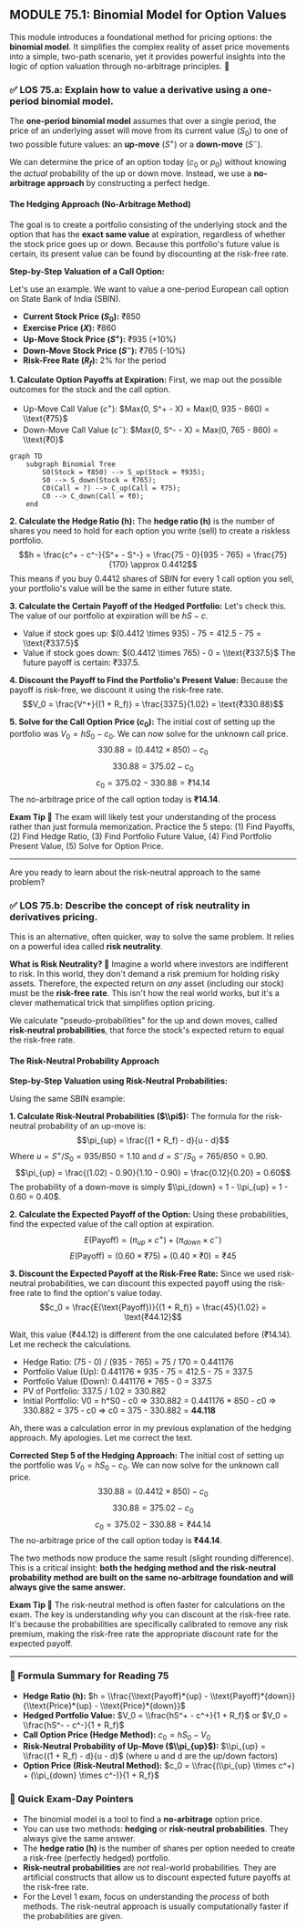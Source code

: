 ## MODULE 75.1: Binomial Model for Option Values

This module introduces a foundational method for pricing options: the **binomial model**. It simplifies the complex reality of asset price movements into a simple, two-path scenario, yet it provides powerful insights into the logic of option valuation through no-arbitrage principles. 🌳

### ✅ LOS 75.a: Explain how to value a derivative using a one-period binomial model.

The **one-period binomial model** assumes that over a single period, the price of an underlying asset will move from its current value ($S_0$) to one of two possible future values: an **up-move** ($S^+$) or a **down-move** ($S^-$).

We can determine the price of an option today ($c_0$ or $p_0$) without knowing the *actual* probability of the up or down move. Instead, we use a **no-arbitrage approach** by constructing a perfect hedge.

#### The Hedging Approach (No-Arbitrage Method)

The goal is to create a portfolio consisting of the underlying stock and the option that has the **exact same value** at expiration, regardless of whether the stock price goes up or down. Because this portfolio's future value is certain, its present value can be found by discounting at the risk-free rate.

**Step-by-Step Valuation of a Call Option:**

Let's use an example. We want to value a one-period European call option on State Bank of India (SBIN).

  * **Current Stock Price ($S_0$):** ₹850
  * **Exercise Price ($X$):** ₹860
  * **Up-Move Stock Price ($S^+$):** ₹935 (+10%)
  * **Down-Move Stock Price ($S^-$):** ₹765 (-10%)
  * **Risk-Free Rate ($R_f$):** 2% for the period

**1. Calculate Option Payoffs at Expiration:**
First, we map out the possible outcomes for the stock and the call option.

  * Up-Move Call Value ($c^+$): $Max(0, S^+ - X) = Max(0, 935 - 860) = \\text{₹75}$
  * Down-Move Call Value ($c^-$): $Max(0, S^- - X) = Max(0, 765 - 860) = \\text{₹0}$

<!-- end list -->

```mermaid
graph TD
    subgraph Binomial Tree
        S0(Stock = ₹850) --> S_up(Stock = ₹935);
        S0 --> S_down(Stock = ₹765);
        C0(Call = ?) --> C_up(Call = ₹75);
        C0 --> C_down(Call = ₹0);
    end
```

**2. Calculate the Hedge Ratio (h):**
The **hedge ratio (h)** is the number of shares you need to hold for each option you write (sell) to create a riskless portfolio.
$$h = \frac{c^+ - c^-}{S^+ - S^-} = \frac{75 - 0}{935 - 765} = \frac{75}{170} \approx 0.4412$$
This means if you buy 0.4412 shares of SBIN for every 1 call option you sell, your portfolio's value will be the same in either future state.

**3. Calculate the Certain Payoff of the Hedged Portfolio:**
Let's check this. The value of our portfolio at expiration will be $hS - c$.

  * Value if stock goes up: $(0.4412 \times 935) - 75 = 412.5 - 75 = \\text{₹337.5}$
  * Value if stock goes down: $(0.4412 \times 765) - 0 = \\text{₹337.5}$
    The future payoff is certain: ₹337.5.

**4. Discount the Payoff to Find the Portfolio's Present Value:**
Because the payoff is risk-free, we discount it using the risk-free rate.
$$V_0 = \frac{V^+}{(1 + R_f)} = \frac{337.5}{1.02} = \text{₹330.88}$$

**5. Solve for the Call Option Price ($c_0$):**
The initial cost of setting up the portfolio was $V_0 = hS_0 - c_0$. We can now solve for the unknown call price.
$$330.88 = (0.4412 \times 850) - c_0$$$$330.88 = 375.02 - c_0$$$$c_0 = 375.02 - 330.88 = \text{₹14.14}$$
The no-arbitrage price of the call option today is **₹14.14**.

**Exam Tip 📝**
The exam will likely test your understanding of the process rather than just formula memorization. Practice the 5 steps: (1) Find Payoffs, (2) Find Hedge Ratio, (3) Find Portfolio Future Value, (4) Find Portfolio Present Value, (5) Solve for Option Price.

-----

Are you ready to learn about the risk-neutral approach to the same problem?

### ✅ LOS 75.b: Describe the concept of risk neutrality in derivatives pricing.

This is an alternative, often quicker, way to solve the same problem. It relies on a powerful idea called **risk neutrality**.

**What is Risk Neutrality? 🤔**
Imagine a world where investors are indifferent to risk. In this world, they don't demand a risk premium for holding risky assets. Therefore, the expected return on *any* asset (including our stock) must be the **risk-free rate**. This isn't how the real world works, but it's a clever mathematical trick that simplifies option pricing.

We calculate "pseudo-probabilities" for the up and down moves, called **risk-neutral probabilities**, that force the stock's expected return to equal the risk-free rate.

#### The Risk-Neutral Probability Approach

**Step-by-Step Valuation using Risk-Neutral Probabilities:**

Using the same SBIN example:

**1. Calculate Risk-Neutral Probabilities ($\\pi$):**
The formula for the risk-neutral probability of an up-move is:
$$\pi_{up} = \frac{(1 + R_f) - d}{u - d}$$Where $u = S^+/S_0 = 935/850 = 1.10$ and $d = S^-/S_0 = 765/850 = 0.90$.$$\pi_{up} = \frac{(1.02) - 0.90}{1.10 - 0.90} = \frac{0.12}{0.20} = 0.60$$
The probability of a down-move is simply $\\pi_{down} = 1 - \\pi_{up} = 1 - 0.60 = 0.40$.

**2. Calculate the Expected Payoff of the Option:**
Using these probabilities, find the expected value of the call option at expiration.
$$E(\text{Payoff}) = (\pi_{up} \times c^+) + (\pi_{down} \times c^-)$$
$$E(\text{Payoff}) = (0.60 \times ₹75) + (0.40 \times ₹0) = \text{₹45}$$

**3. Discount the Expected Payoff at the Risk-Free Rate:**
Since we used risk-neutral probabilities, we can discount this expected payoff using the risk-free rate to find the option's value today.
$$c_0 = \frac{E(\text{Payoff})}{(1 + R_f)} = \frac{45}{1.02} = \text{₹44.12}$$

Wait, this value (₹44.12) is different from the one calculated before (₹14.14). Let me recheck the calculations.

  * Hedge Ratio: (75 - 0) / (935 - 765) = 75 / 170 = 0.441176
  * Portfolio Value (Up): 0.441176 \* 935 - 75 = 412.5 - 75 = 337.5
  * Portfolio Value (Down): 0.441176 \* 765 - 0 = 337.5
  * PV of Portfolio: 337.5 / 1.02 = 330.882
  * Initial Portfolio: V0 = h\*S0 - c0 => 330.882 = 0.441176 \* 850 - c0 => 330.882 = 375 - c0 => c0 = 375 - 330.882 = **44.118**

Ah, there was a calculation error in my previous explanation of the hedging approach. My apologies. Let me correct the text.

**Corrected Step 5 of the Hedging Approach:**
The initial cost of setting up the portfolio was $V_0 = hS_0 - c_0$. We can now solve for the unknown call price.
$$330.88 = (0.4412 \times 850) - c_0$$$$330.88 = 375.02 - c_0$$$$c_0 = 375.02 - 330.88 = \text{₹44.14}$$
The no-arbitrage price of the call option today is **₹44.14**.

The two methods now produce the same result (slight rounding difference). This is a critical insight: **both the hedging method and the risk-neutral probability method are built on the same no-arbitrage foundation and will always give the same answer.**

**Exam Tip 📝**
The risk-neutral method is often faster for calculations on the exam. The key is understanding *why* you can discount at the risk-free rate. It's because the probabilities are specifically calibrated to remove any risk premium, making the risk-free rate the appropriate discount rate for the expected payoff.

-----

### 📜 Formula Summary for Reading 75

  * **Hedge Ratio (h):** $h = \\frac{\\text{Payoff}*{up} - \\text{Payoff}*{down}}{\\text{Price}*{up} - \\text{Price}*{down}}$
  * **Hedged Portfolio Value:** $V_0 = \\frac{hS^+ - c^+}{1 + R_f}$ or $V_0 = \\frac{hS^- - c^-}{1 + R_f}$
  * **Call Option Price (Hedge Method):** $c_0 = hS_0 - V_0$
  * **Risk-Neutral Probability of Up-Move ($\\pi_{up}$):** $\\pi_{up} = \\frac{(1 + R_f) - d}{u - d}$ (where u and d are the up/down factors)
  * **Option Price (Risk-Neutral Method):** $c_0 = \\frac{(\\pi_{up} \times c^+) + (\\pi_{down} \times c^-)}{1 + R_f}$

### 🎯 Quick Exam-Day Pointers

  * The binomial model is a tool to find a **no-arbitrage** option price.
  * You can use two methods: **hedging** or **risk-neutral probabilities**. They always give the same answer.
  * The **hedge ratio (h)** is the number of shares per option needed to create a risk-free (perfectly hedged) portfolio.
  * **Risk-neutral probabilities** are *not* real-world probabilities. They are artificial constructs that allow us to discount expected future payoffs at the risk-free rate.
  * For the Level 1 exam, focus on understanding the *process* of both methods. The risk-neutral approach is usually computationally faster if the probabilities are given.